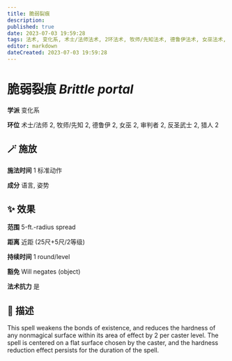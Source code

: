 ```yaml
---
title: 脆弱裂痕
description: 
published: true
date: 2023-07-03 19:59:28
tags: 法术, 变化系, 术士/法师法术, 2环法术, 牧师/先知法术, 德鲁伊法术, 女巫法术, 审判者法术, 反圣武士法术, 猎人法术
editor: markdown
dateCreated: 2023-07-03 19:59:28
---
```


# **脆弱裂痕** *Brittle portal*

**学派** 变化系 

**环位** 术士/法师 2, 牧师/先知 2, 德鲁伊 2, 女巫 2, 审判者 2, 反圣武士 2, 猎人 2

## 🪄 施放

**施法时间** 1 标准动作

**成分** 语言, 姿势

## ✨ 效果  

**范围** 5-ft.-radius spread

**距离** 近距 (25尺+5尺/2等级)  

**持续时间** 1 round/level 

**豁免** Will negates (object)

**法术抗力** 是

## 📖 描述

This spell weakens the bonds of existence, and reduces the hardness of any nonmagical surface within its area of effect by 2 per caster level. The spell is centered on a flat surface chosen by the caster, and the hardness reduction effect persists for the duration of the spell.
    